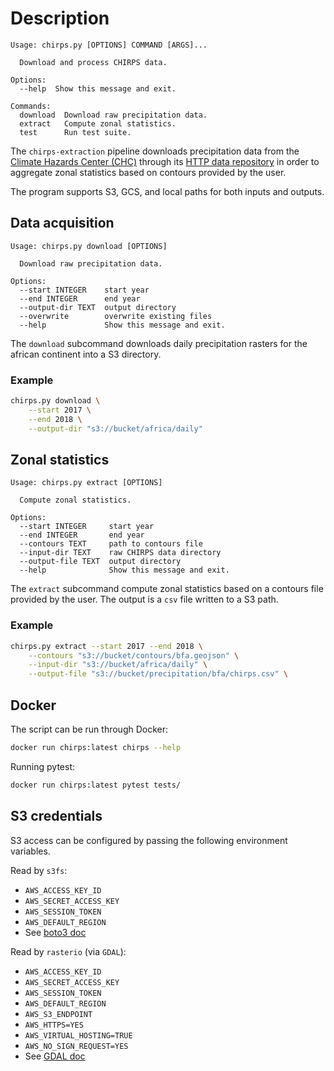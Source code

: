 # Description

```
Usage: chirps.py [OPTIONS] COMMAND [ARGS]...

  Download and process CHIRPS data.

Options:
  --help  Show this message and exit.

Commands:
  download  Download raw precipitation data.
  extract   Compute zonal statistics.
  test      Run test suite.
```

The `chirps-extraction` pipeline downloads precipitation data from the [Climate Hazards Center (CHC)](https://www.chc.ucsb.edu/) through its [HTTP data repository](https://data.chc.ucsb.edu/products/CHIRPS-2.0/africa_daily/tifs/p05/) in order to aggregate zonal statistics based on contours provided by the user.

The program supports S3, GCS, and local paths for both inputs and outputs.

## Data acquisition

```
Usage: chirps.py download [OPTIONS]

  Download raw precipitation data.

Options:
  --start INTEGER    start year
  --end INTEGER      end year
  --output-dir TEXT  output directory
  --overwrite        overwrite existing files
  --help             Show this message and exit.
```

The `download` subcommand downloads daily precipitation rasters for the african continent into a S3 directory.

### Example

``` sh
chirps.py download \
    --start 2017 \
    --end 2018 \
    --output-dir "s3://bucket/africa/daily"
```

## Zonal statistics

```
Usage: chirps.py extract [OPTIONS]

  Compute zonal statistics.

Options:
  --start INTEGER     start year
  --end INTEGER       end year
  --contours TEXT     path to contours file
  --input-dir TEXT    raw CHIRPS data directory
  --output-file TEXT  output directory
  --help              Show this message and exit.
```

The `extract` subcommand compute zonal statistics based on a contours file provided by the user. The output is a `csv` file written to a S3 path.

### Example

``` sh
chirps.py extract --start 2017 --end 2018 \
    --contours "s3://bucket/contours/bfa.geojson" \
    --input-dir "s3://bucket/africa/daily" \
    --output-file "s3://bucket/precipitation/bfa/chirps.csv" \
```

## Docker

The script can be run through Docker:

``` sh
docker run chirps:latest chirps --help
```

Running pytest:

``` sh
docker run chirps:latest pytest tests/
```

## S3 credentials

S3 access can be configured by passing the following environment variables.

Read by `s3fs`:

* `AWS_ACCESS_KEY_ID`
* `AWS_SECRET_ACCESS_KEY`
* `AWS_SESSION_TOKEN`
* `AWS_DEFAULT_REGION`
* See [boto3 doc](https://boto3.amazonaws.com/v1/documentation/api/latest/guide/configuration.html#using-environment-variables)

Read by `rasterio` (via `GDAL`):

* `AWS_ACCESS_KEY_ID`
* `AWS_SECRET_ACCESS_KEY`
* `AWS_SESSION_TOKEN`
* `AWS_DEFAULT_REGION`
* `AWS_S3_ENDPOINT`
* `AWS_HTTPS=YES`
* `AWS_VIRTUAL_HOSTING=TRUE`
* `AWS_NO_SIGN_REQUEST=YES`
* See [GDAL doc](https://gdal.org/user/virtual_file_systems.html#vsis3-aws-s3-files)
